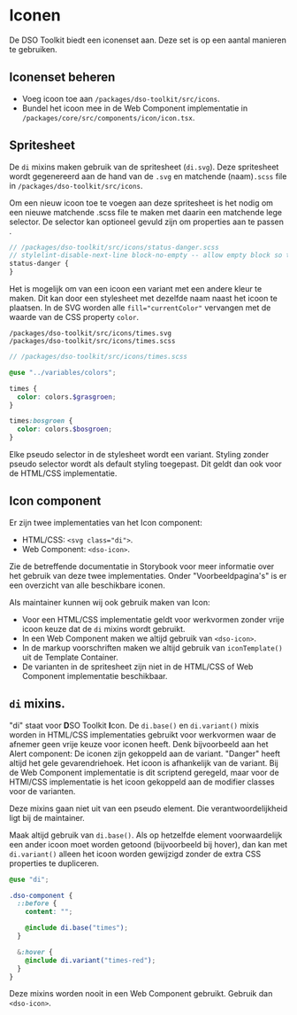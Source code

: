 # Iconen

De DSO Toolkit biedt een iconenset aan. Deze set is op een aantal manieren te gebruiken.

## Iconenset beheren

- Voeg icoon toe aan `/packages/dso-toolkit/src/icons`.
- Bundel het icoon mee in de Web Component implementatie in `/packages/core/src/components/icon/icon.tsx`.

## Spritesheet

De `di` mixins maken gebruik van de spritesheet (`di.svg`). Deze spritesheet wordt gegenereerd aan de hand van de `.svg` en matchende (naam)`.scss` file in `/packages/dso-toolkit/src/icons`.

Om een nieuw icoon toe te voegen aan deze spritesheet is het nodig om een nieuwe matchende .scss file te maken met daarin een matchende lege selector. De selector kan optioneel gevuld zijn om properties aan te passen .

```scss
// /packages/dso-toolkit/src/icons/status-danger.scss
// stylelint-disable-next-line block-no-empty -- allow empty block so that this icon is rendered in di.svg
status-danger {
}
```

Het is mogelijk om van een icoon een variant met een andere kleur te maken. Dit kan door een stylesheet met dezelfde naam naast het icoon te plaatsen. In de SVG worden alle `fill="currentColor"` vervangen met de waarde van de CSS property `color`.

```
/packages/dso-toolkit/src/icons/times.svg
/packages/dso-toolkit/src/icons/times.scss
```

```scss
// /packages/dso-toolkit/src/icons/times.scss

@use "../variables/colors";

times {
  color: colors.$grasgroen;
}

times:bosgroen {
  color: colors.$bosgroen;
}
```

Elke pseudo selector in de stylesheet wordt een variant. Styling zonder pseudo selector wordt als default styling toegepast. Dit geldt dan ook voor de HTML/CSS implementatie.

## Icon component

Er zijn twee implementaties van het Icon component:

- HTML/CSS: `<svg class="di">`.
- Web Component: `<dso-icon>`.

Zie de betreffende documentatie in Storybook voor meer informatie over het gebruik van deze twee implementaties. Onder "Voorbeeldpagina's" is er een overzicht van alle beschikbare iconen.

Als maintainer kunnen wij ook gebruik maken van Icon:

- Voor een HTML/CSS implementatie geldt voor werkvormen zonder vrije icoon keuze dat de `di` mixins wordt gebruikt.
- In een Web Component maken we altijd gebruik van `<dso-icon>`.
- In de markup voorschriften maken we altijd gebruik van `iconTemplate()` uit de Template Container.
- De varianten in de spritesheet zijn niet in de HTML/CSS of Web Component implementatie beschikbaar.

## `di` mixins.

"di" staat voor **D**SO Toolkit **I**con. De `di.base()` en `di.variant()` mixis worden in HTML/CSS implementaties gebruikt voor werkvormen waar de afnemer geen vrije keuze voor iconen heeft. Denk bijvoorbeeld aan het Alert component: De iconen zijn gekoppeld aan de variant. "Danger" heeft altijd het gele gevarendriehoek. Het icoon is afhankelijk van de variant. Bij de Web Component implementatie is dit scriptend geregeld, maar voor de HTMl/CSS implementatie is het icoon gekoppeld aan de modifier classes voor de varianten.

Deze mixins gaan niet uit van een pseudo element. Die verantwoordelijkheid ligt bij de maintainer.

Maak altijd gebruik van `di.base()`. Als op hetzelfde element voorwaardelijk een ander icoon moet worden getoond (bijvoorbeeld bij hover), dan kan met `di.variant()` alleen het icoon worden gewijzigd zonder de extra CSS properties te dupliceren.

```scss
@use "di";

.dso-component {
  ::before {
    content: "";

    @include di.base("times");
  }

  &:hover {
    @include di.variant("times-red");
  }
}
```

Deze mixins worden nooit in een Web Component gebruikt. Gebruik dan `<dso-icon>`.
